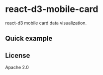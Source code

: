 # react-d3-mobile-card

react-d3 mobile card data visualization.

## Quick example



## License

Apache 2.0
